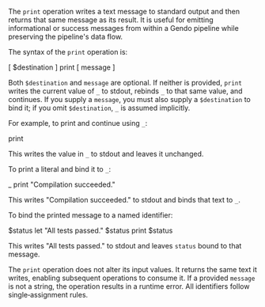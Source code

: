 The `print` operation writes a text message to standard output and then returns 
that same message as its result. It is useful for emitting informational or 
success messages from within a Gendo pipeline while preserving the pipeline's 
data flow.

The syntax of the `print` operation is:

  [ $destination ] print [ message ]

Both `$destination` and `message` are optional. If neither is provided, `print` 
writes the current value of `_` to stdout, rebinds `_` to that same value, and 
continues. If you supply a `message`, you must also supply a `$destination` to 
bind it; if you omit `$destination`, `_` is assumed implicitly.

For example, to print and continue using `_`:

  print

This writes the value in `_` to stdout and leaves it unchanged.

To print a literal and bind it to `_`:

  _ print "Compilation succeeded."

This writes "Compilation succeeded." to stdout and binds that text to `_`.

To bind the printed message to a named identifier:

  $status let "All tests passed."
  $status print $status

This writes "All tests passed." to stdout and leaves `status` bound to that 
message.

The `print` operation does not alter its input values. It returns the same text 
it writes, enabling subsequent operations to consume it. If a provided 
`message` is not a string, the operation results in a runtime error. All 
identifiers follow single‑assignment rules.
